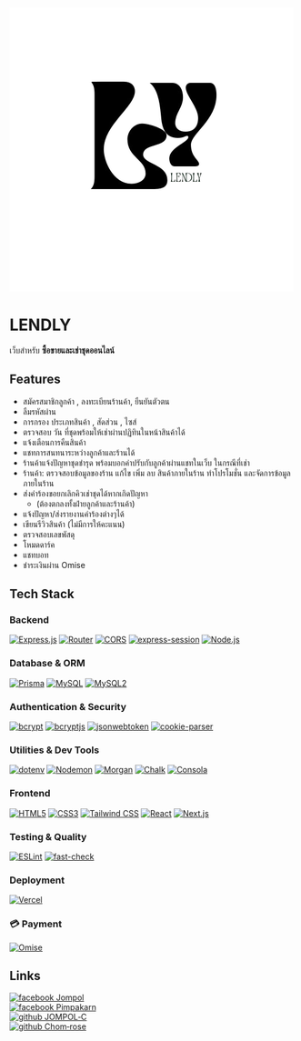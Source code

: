 ![Logo](LENDLY_logo.png)

# LENDLY

เว็บสำหรับ **ซื้อขายและเช่าชุดออนไลน์**  

## Features

- สมัครสมาชิกลูกค้า , ลงทะเบียนร้านค้า, ยืนยันตัวตน
- ลืมรหัสผ่าน
- การกรอง ประเภทสินค้า , สัดส่วน , ไซส์
- ตรวจสอบ วัน ที่ชุดพร้อมให้เช่าผ่านปฏิทินในหน้าสินค้าได้
- แจ้งเตือนการคืนสินค้า
- แชทการสนทนาระหว่างลูกค้าและร้านได้
- ร้านค้าแจ้งปัญหาชุดชำรุด พร้อมบอกค่าปรับกับลูกค้าผ่านแชทในเว็บ ในกรณีที่เช่า
- ร้านค้า: ตรวจสอบข้อมูลของร้าน แก้ไข เพิ่ม ลบ สินค้าภายในร้าน ทำโปรโมชั่น และจัดการข้อมูลภายในร้าน
- ส่งคำร้องขอยกเลิกคิวเช่าชุดได้หากเกิดปัญหา
    - (ต้องตกลงทั้งฝ่ายลูกค้าและร้านค้า)
- แจ้งปัญหา/ส่งรายงานคำร้องต่างๆได้
- เขียนรีวิวสินค้า (ไม่มีการให้คะแนน)
- ตรวจสอบเลขพัสดุ
- โหมดดาร์ค
- แชทบอท
- ชำระเงินผ่าน Omise

## Tech Stack  

### Backend
[![Express.js](https://img.shields.io/badge/Express.js-9C9C9C?style=for-the-badge&logo=express&logoColor=white)](https://expressjs.com/)
[![Router](https://img.shields.io/badge/Router-000000?style=for-the-badge&logo=node.js&logoColor=white)](https://expressjs.com/en/guide/routing.html)
[![CORS](https://img.shields.io/badge/CORS-000000?style=for-the-badge&logo=node.js&logoColor=white)](https://developer.mozilla.org/docs/Web/HTTP/CORS)
[![express-session](https://img.shields.io/badge/express--session-000000?style=for-the-badge&logo=node.js&logoColor=white)](https://www.npmjs.com/package/express-session)
[![Node.js](https://img.shields.io/badge/Node.js-339933?style=for-the-badge&logo=node.js&logoColor=white)](https://nodejs.org/)

### Database & ORM
[![Prisma](https://img.shields.io/badge/Prisma-2D3748?style=for-the-badge&logo=prisma&logoColor=white)](https://www.prisma.io/)
[![MySQL](https://img.shields.io/badge/MySQL-4479A1?style=for-the-badge&logo=mysql&logoColor=white)](https://www.mysql.com/)
[![MySQL2](https://img.shields.io/badge/MySQL2-4479A1?style=for-the-badge&logo=mysql&logoColor=white)](https://www.npmjs.com/package/mysql2)

### Authentication & Security
[![bcrypt](https://img.shields.io/badge/bcrypt-336791?style=for-the-badge&logo=lock&logoColor=white)](https://www.npmjs.com/package/bcrypt)
[![bcryptjs](https://img.shields.io/badge/bcryptjs-F7DF1E?style=for-the-badge&logo=javascript&logoColor=black)](https://www.npmjs.com/package/bcryptjs)
[![jsonwebtoken](https://img.shields.io/badge/JSONWebToken-000000?style=for-the-badge&logo=jsonwebtokens&logoColor=white)](https://jwt.io/)
[![cookie-parser](https://img.shields.io/badge/cookie--parser-000000?style=for-the-badge&logo=node.js&logoColor=white)](https://www.npmjs.com/package/cookie-parser)

### Utilities & Dev Tools
[![dotenv](https://img.shields.io/badge/dotenv-ECD53F?style=for-the-badge&logo=dotenv&logoColor=black)](https://www.npmjs.com/package/dotenv)
[![Nodemon](https://img.shields.io/badge/Nodemon-76D04B?style=for-the-badge&logo=nodemon&logoColor=black)](https://www.npmjs.com/package/nodemon)
[![Morgan](https://img.shields.io/badge/Morgan-000000?style=for-the-badge&logo=node.js&logoColor=white)](https://www.npmjs.com/package/morgan)
[![Chalk](https://img.shields.io/badge/Chalk-3DDC84?style=for-the-badge&logo=javascript&logoColor=black)](https://www.npmjs.com/package/chalk)
[![Consola](https://img.shields.io/badge/Consola-2E86C1?style=for-the-badge&logo=javascript&logoColor=white)](https://github.com/unjs/consola)

### Frontend
[![HTML5](https://img.shields.io/badge/HTML5-E34F26?style=for-the-badge&logo=html5&logoColor=white)](https://developer.mozilla.org/docs/Web/HTML)
[![CSS3](https://img.shields.io/badge/CSS3-1572B6?style=for-the-badge&logo=css3&logoColor=white)](https://developer.mozilla.org/docs/Web/CSS)
[![Tailwind CSS](https://img.shields.io/badge/TailwindCSS-38B2AC?style=for-the-badge&logo=tailwindcss&logoColor=white)](https://tailwindcss.com/)
[![React](https://img.shields.io/badge/React-20232A?style=for-the-badge&logo=react&logoColor=61DAFB)](https://react.dev/)
[![Next.js](https://img.shields.io/badge/Next.js-000000?style=for-the-badge&logo=next.js&logoColor=white)](https://nextjs.org/)

### Testing & Quality
[![ESLint](https://img.shields.io/badge/ESLint-4B32C3?style=for-the-badge&logo=eslint&logoColor=white)](https://eslint.org/)
[![fast-check](https://img.shields.io/badge/fast--check-000000?style=for-the-badge&logo=testinglibrary&logoColor=white)](https://dubzzz.github.io/fast-check/)

### Deployment
[![Vercel](https://img.shields.io/badge/Vercel-000000?style=for-the-badge&logo=vercel&logoColor=white)](https://vercel.com/)

### 💳 Payment
[![Omise](https://img.shields.io/badge/Omise-1A6AFF?style=for-the-badge&logo=omise&logoColor=white)](https://www.omise.co/)


## Links

[![facebook Jompol](https://img.shields.io/badge/Jompol_Chuenarrom-1877F2?style=for-the-badge&logo=facebook&logoColor=white)](https://www.facebook.com/jompol.chuenrarom.9)  
[![facebook Pimpakarn](https://img.shields.io/badge/Pimpakarn_Wuthiweroj-1877F2?style=for-the-badge&logo=facebook&logoColor=white)](https://www.facebook.com/pimpakarn.wuthiweroj.96?locale=th_TH)  
[![github JOMPOL‐C](https://img.shields.io/badge/JOMPOL--C-181717?style=for-the-badge&logo=github&logoColor=white)](https://github.com/JOMPOL-C)  
[![github Chom‐rose](https://img.shields.io/badge/Chom--rose-ff69b4?style=for-the-badge&logo=github&logoColor=white)](https://github.com/Chom-rose)
